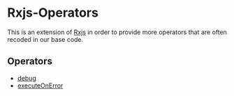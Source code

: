 # Rxjs-Operators

This is an extension of [Rxjs](https://github.com/ReactiveX/rxjs) in order to provide more operators that are often recoded in our base code.

## Operators

- [debug](/src/debug)
- [executeOnError](/src/executeOnError)
